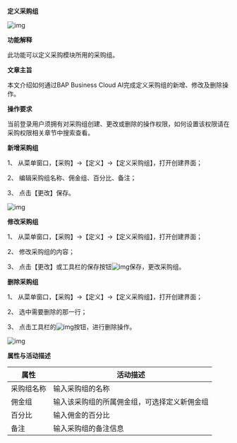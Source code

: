 **定义采购组**

![img](file:///C:\Users\ADMINI~1\AppData\Local\Temp\ksohtml\wps31BD.tmp.png)

**功能解释**

此功能可以定义采购模块所用的采购组。

**文章主旨**

本文介绍如何通过BAP Business Cloud AI完成定义采购组的新增、修改及删除操作。

**操作要求**

当前登录用户须拥有对采购组创建、更改或删除的操作权限，如何设置该权限请在采购权限相关章节中搜索查看。

**新增采购组**

1、 从菜单窗口，【采购】->【定义】->【定义采购组】，打开创建界面；

2、 编辑采购组名称、佣金组、百分比、备注；

3、 点击【更改】保存。

![img](D:\Backup\桌面\图片\定义采购组1.jpg) 

**修改采购组**

1、 从菜单窗口，【采购】->【定义】->【定义采购组】，打开创建界面；

2、 修改采购组的内容；

3、 点击【更改】或工具栏的保存按钮![img](file:///C:\Users\ADMINI~1\AppData\Local\Temp\ksohtml\wps31BF.tmp.jpg)保存，更改采购组。

**删除采购组**

1、 从菜单窗口，【采购】->【定义】->【定义采购组】，打开创建界面；

2、 选中需要删除的那一行；

3、 点击工具栏的![img](file:///C:\Users\ADMINI~1\AppData\Local\Temp\ksohtml\wps31C0.tmp.jpg)按钮，进行删除操作。

![img](D:\Backup\桌面\图片\定义采购组2.jpg) 

**属性与活动描述**

| **属性** | **活动描述**                           |
| -------------- | -------------------------------------------- |
| 采购组名称     | 输入采购组的名称                             |
| 佣金组         | 输入该采购组的所属佣金组，可选择定义新佣金组 |
| 百分比         | 输入佣金的百分比                             |
| 备注           | 输入采购组的备注信息                         |

 

 
